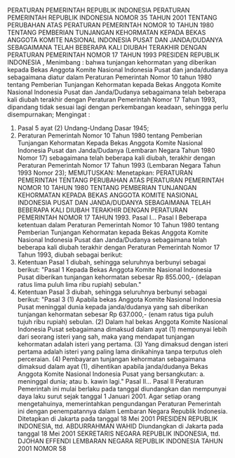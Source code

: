  PERATURAN PEMERINTAH REPUBLIK INDONESIA PERATURAN PEMERINTAH REPUBLIK INDONESIA NOMOR 35 TAHUN 2001 TENTANG PERUBAHAN ATAS PERATURAN PEMERINTAH NOMOR 10 TAHUN 1980 TENTANG PEMBERIAN TUNJANGAN KEHORMATAN KEPADA BEKAS ANGGOTA KOMITE NASIONAL INDONESIA PUSAT DAN JANDA/DUDANYA SEBAGAIMANA TELAH BEBERAPA KALI DIUBAH TERAKHIR DENGAN PERATURAN PEMERINTAH NOMOR 17 TAHUN 1993 PRESIDEN REPUBLIK INDONESIA ,
Menimbang :
 bahwa tunjangan kehormatan yang diberikan kepada Bekas Anggota Komite Nasional Indonesia Pusat dan janda/dudanya sebagaimana diatur dalam Peraturan Pemerintah Nomor 10 tahun 1980 tentang Pemberian Tunjangan Kehormatan kepada Bekas Anggota Komite Nasional Indonesia Pusat dan Janda/Dudanya sebagaimana telah beberapa kali diubah terakhir dengan Peraturan Pemerintah Nomor 17 Tahun 1993, dipandang tidak sesuai lagi dengan perkembangan keadaan, sehingga perlu disempurnakan;
Mengingat :

1. Pasal 5 ayat (2) Undang-Undang Dasar 1945;
2. Peraturan Pemerintah Nomor 10 Tahun 1980 tentang Pemberian Tunjangan Kehormatan Kepada Bekas Anggota Komite Nasional Indonesia Pusat dan Janda/Dudanya (Lembaran Negara Tahun 1980 Nomor 17) sebagaimana telah beberapa kali diubah, terakhir dengan Peraturan Pemerintah Nomor 17 Tahun 1993 (Lembaran Negara Tahun 1993 Nomor 23);
MEMUTUSKAN:
 Menetapkan: PERATURAN PEMERINTAH TENTANG PERUBAHAN ATAS PERATURAN PEMERINTAH NOMOR 10 TAHUN 1980 TENTANG PEMBERIAN TUNJANGAN KEHORMATAN KEPADA BEKAS ANGGOTA KOMITE NASIONAL INDONESIA PUSAT DAN JANDA/DUDANYA SEBAGAIMANA TELAH BEBERAPA KALI DIUBAH TERAKHIR DENGAN PERATURAN PEMERINTAH NOMOR 17 TAHUN 1993. Pasal I...
Pasal I
Beberapa ketentuan dalam Peraturan Pemerintah Nomor 10 Tahun 1980 tentang Pemberian Tunjangan Kehormatan kepada Bekas Anggota Komite Nasional Indonesia Pusat dan Janda/Dudanya sebagaimana telah beberapa kali diubah terakhir dengan Peraturan Pemerintah Nomor 17 Tahun 1993, diubah sebagai berikut:
1. Ketentuan Pasal 1 diubah, sehingga seluruhnya berbunyi sebagai berikut: "Pasal 1 Kepada Bekas Anggota Komite Nasional Indonesia Pusat diberikan tunjangan kehormatan sebesar Rp 855.000,- (delapan ratus lima puluh lima ribu rupiah) sebulan."
2. Ketentuan Pasal 3 diubah, sehingga seluruhnya berbunyi sebagai berikut: "Pasal 3 (1) Apabila bekas Anggota Komite Nasional Indonesia Pusat meninggal dunia kepada janda/dudanya yang sah diberikan tunjangan kehormatan sebesar Rp 637.000,- (enam ratus tiga puluh tujuh ribu rupiah) sebulan.
(2) Dalam hal bekas Anggota Komite Nasional Indonesia Pusat sebagaimana dimaksud dalam ayat (1) mempunyai lebih dari seorang isteri yang sah, maka yang mendapat tunjangan kehormatan adalah isteri yang pertama.
(3) Yang dimaksud dengan isteri pertama adalah isteri yang paling lama dinikahinya tanpa terputus oleh perceraian.
(4) Pembayaran tunjangan kehormatan sebagaimana dimaksud dalam ayat (1), dihentikan apabila janda/dudanya Bekas Anggota Komite Nasional Indonesia Pusat yang bersangkutan:
a. meninggal dunia; atau
b. kawin lagi." Pasal II...
Pasal II
Peraturan Pemerintah ini mulai berlaku pada tanggal diundangkan dan mempunyai daya laku surut sejak tanggal 1 Januari 2001.
Agar setiap orang mengetahuinya, memerintahkan pengundangan Peraturan Pemerintah ini dengan penempatannya dalam Lembaran Negara Republik Indonesia. Ditetapkan di Jakarta pada tanggal 18 Mei 2001 PRESIDEN REPUBLIK INDONESIA, ttd. ABDURRAHMAN WAHID Diundangkan di Jakarta pada tanggal 18 Mei 2001 SEKRETARIS NEGARA REPUBLIK INDONESIA, ttd. DJOHAN EFFENDI LEMBARAN NEGARA REPUBLIK INDONESIA TAHUN 2001 NOMOR 58